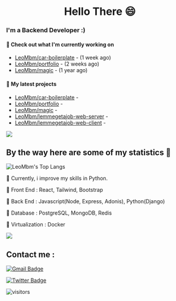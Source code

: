 <h1 align="center">Hello There 😄 </h1>

### I'm a Backend Developer :)

#### 👷 Check out what I'm currently working on

- [LeoMbm/car-boilerplate](https://github.com/LeoMbm/car-boilerplate) -  (1 week ago)
- [LeoMbm/portfolio](https://github.com/LeoMbm/portfolio) -  (2 weeks ago)
- [LeoMbm/magic](https://github.com/LeoMbm/magic) -  (1 year ago)

#### 🌱 My latest projects

- [LeoMbm/car-boilerplate](https://github.com/LeoMbm/car-boilerplate) - 
- [LeoMbm/portfolio](https://github.com/LeoMbm/portfolio) - 
- [LeoMbm/magic](https://github.com/LeoMbm/magic) - 
- [LeoMbm/lemmegetajob-web-server](https://github.com/LeoMbm/lemmegetajob-web-server) - 
- [LeoMbm/lemmegetajob-web-client](https://github.com/LeoMbm/lemmegetajob-web-client) - 



<a href="https://www.youtube.com/watch?v=nC9dQOnUyao"><img src="https://indianmemetemplates.com/wp-content/uploads/Computer-Guy.jpg"></a>


## By the way here are some of my statistics 🚀
![LeoMbm's Top Langs](https://github-readme-stats.vercel.app/api/top-langs/?username=LeoMbm&theme=tokyonight&layout=compact)

🌱 Currently, i improve my skills in Python.

🧱 Front End : React, Tailwind, Bootstrap

🧱 Back End : Javascript(Node, Express, Adonis), Python(Django)

🧱 Database : PostgreSQL, MongoDB, Redis

🧱 Virtualization : Docker


<a href="https://www.youtube.com/watch?v=dQw4w9WgXcQ"><img src="https://user-images.githubusercontent.com/73097560/115834477-dbab4500-a447-11eb-908a-139a6edaec5c.gif"></a>

## Contact me : 
[![Gmail Badge](https://img.shields.io/badge/-leonidas.j.mbm@gmail.com-blue?style=flat-roundedrectangle&logo=Gmail&logoColor=white&link=mailto:leonidas.j.mbm@gmail.com)](leonidas.j.mbm@gmail.com)

[![Twitter Badge](https://img.shields.io/badge/-@TechLeo777-1ca0f1?style=flat-square&labelColor=1ca0f1&logo=twitter&logoColor=white&link=https://twitter.com/TechLeo777)](https://twitter.com/TechLeo777) 


![visitors](https://komarev.com/ghpvc/?username=LeoMbm&color=yellow)


